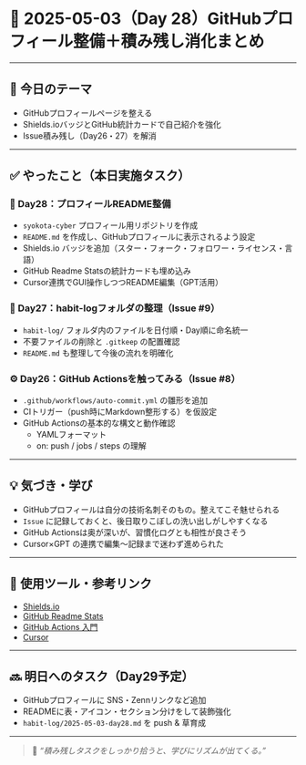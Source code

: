 # 📅 2025-05-03（Day 28）GitHubプロフィール整備＋積み残し消化まとめ

---

## 🎯 今日のテーマ

- GitHubプロフィールページを整える
- Shields.ioバッジとGitHub統計カードで自己紹介を強化
- Issue積み残し（Day26・27）を解消

---

## ✅ やったこと（本日実施タスク）

### 🧩 Day28：プロフィールREADME整備

- `syokota-cyber` プロフィール用リポジトリを作成
- `README.md` を作成し、GitHubプロフィールに表示されるよう設定
- Shields.io バッジを追加（スター・フォーク・フォロワー・ライセンス・言語）
- GitHub Readme Statsの統計カードも埋め込み
- Cursor連携でGUI操作しつつREADME編集（GPT活用）

### 🧹 Day27：habit-logフォルダの整理（Issue #9）

- `habit-log/` フォルダ内のファイルを日付順・Day順に命名統一
- 不要ファイルの削除と `.gitkeep` の配置確認
- `README.md` も整理して今後の流れを明確化

### ⚙️ Day26：GitHub Actionsを触ってみる（Issue #8）

- `.github/workflows/auto-commit.yml` の雛形を追加
- CIトリガー（push時にMarkdown整形する）を仮設定
- GitHub Actionsの基本的な構文と動作確認
  - YAMLフォーマット
  - on: push / jobs / steps の理解

---

## 💡 気づき・学び

- GitHubプロフィールは自分の技術名刺そのもの。整えてこそ魅せられる
- `Issue` に記録しておくと、後日取りこぼしの洗い出しがしやすくなる
- GitHub Actionsは奥が深いが、習慣化ログとも相性が良さそう
- Cursor×GPT の連携で編集～記録まで迷わず進められた

---

## 🔧 使用ツール・参考リンク

- [Shields.io](https://shields.io/)
- [GitHub Readme Stats](https://github.com/anuraghazra/github-readme-stats)
- [GitHub Actions 入門](https://docs.github.com/ja/actions)
- [Cursor](https://www.cursor.sh/)

---

## 🔜 明日へのタスク（Day29予定）

- GitHubプロフィールに SNS・Zennリンクなど追加
- READMEに表・アイコン・セクション分けをして装飾強化
- `habit-log/2025-05-03-day28.md` を push & 草育成

---

> 💬 _“積み残しタスクをしっかり拾うと、学びにリズムが出てくる。”_